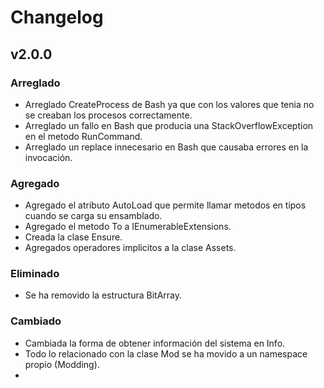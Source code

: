 ﻿# Changelog

## v2.0.0

### Arreglado
- Arreglado CreateProcess de Bash ya que con los valores que tenia no se creaban los procesos correctamente.
- Arreglado un fallo en Bash que producia una StackOverflowException en el metodo RunCommand.
- Arreglado un replace innecesario en Bash que causaba errores en la invocación.

### Agregado
- Agregado el atributo AutoLoad  que permite llamar metodos en tipos cuando se carga su ensamblado.
- Agregado el metodo To<T> a IEnumerableExtensions.
- Creada la clase Ensure.
- Agregados operadores implicitos a la clase Assets.

### Eliminado
- Se ha removido la estructura BitArray.

### Cambiado
- Cambiada la forma de obtener información del sistema en Info.
- Todo lo relacionado con la clase Mod se ha movido a un namespace propio (Modding).
- 